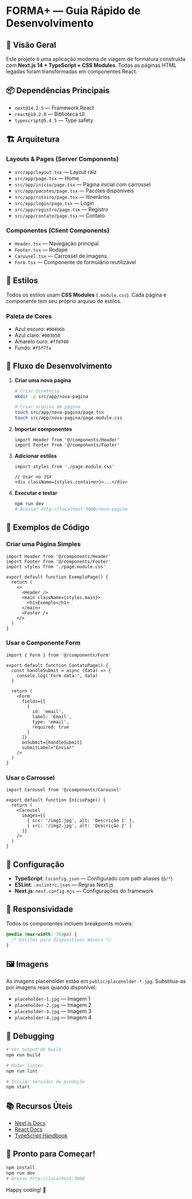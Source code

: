 # FORMA+ — Guia Rápido de Desenvolvimento

## 🎯 Visão Geral

Este projeto é uma aplicação moderna de viagem de formatura construída com **Next.js 14 + TypeScript + CSS Modules**. Todas as páginas HTML legadas foram transformadas em componentes React.

## 📦 Dependências Principais

- `next@14.2.5` — Framework React
- `react@18.2.0` — Biblioteca UI
- `typescript@5.4.5` — Type safety

## 🏗️ Arquitetura

### Layouts & Pages (Server Components)
- `src/app/layout.tsx` — Layout raiz
- `src/app/page.tsx` — Home
- `src/app/inicio/page.tsx` — Página inicial com carrossel
- `src/app/pacotes/page.tsx` — Pacotes disponíveis
- `src/app/roteiro/page.tsx` — Itinerários
- `src/app/login/page.tsx` — Login
- `src/app/registro/page.tsx` — Registro
- `src/app/contato/page.tsx` — Contato

### Componentes (Client Components)
- `Header.tsx` — Navegação principal
- `Footer.tsx` — Rodapé
- `Carousel.tsx` — Carrossel de imagens
- `Form.tsx` — Componente de formulário reutilizável

## 🎨 Estilos

Todos os estilos usam **CSS Modules** (`.module.css`). Cada página e componente tem seu próprio arquivo de estilos.

### Paleta de Cores
- Azul escuro: `#004b6b`
- Azul claro: `#003b58`
- Amarelo ouro: `#ffd700`
- Fundo: `#f5f7fa`

## 🚀 Fluxo de Desenvolvimento

1. **Criar uma nova página**
   ```bash
   # Criar diretório
   mkdir -p src/app/nova-pagina
   
   # Criar arquivo de página
   touch src/app/nova-pagina/page.tsx
   touch src/app/nova-pagina/page.module.css
   ```

2. **Importar componentes**
   ```tsx
   import Header from '@/components/Header'
   import Footer from '@/components/Footer'
   ```

3. **Adicionar estilos**
   ```tsx
   import styles from './page.module.css'
   
   // Usar no JSX
   <div className={styles.container}>...</div>
   ```

4. **Executar e testar**
   ```bash
   npm run dev
   # Acessar http://localhost:3000/nova-pagina
   ```

## 📝 Exemplos de Código

### Criar uma Página Simples
```tsx
import Header from '@/components/Header'
import Footer from '@/components/Footer'
import styles from './page.module.css'

export default function ExemploPage() {
  return (
    <>
      <Header />
      <main className={styles.main}>
        <h1>Exemplo</h1>
      </main>
      <Footer />
    </>
  )
}
```

### Usar o Componente Form
```tsx
import { Form } from '@/components/Form'

export default function ContatoPage() {
  const handleSubmit = async (data) => {
    console.log('Form data:', data)
  }

  return (
    <Form
      fields={[
        {
          id: 'email',
          label: 'Email',
          type: 'email',
          required: true
        }
      ]}
      onSubmit={handleSubmit}
      submitLabel="Enviar"
    />
  )
}
```

### Usar o Carrossel
```tsx
import Carousel from '@/components/Carousel'

export default function InícioPage() {
  return (
    <Carousel
      images={[
        { src: '/img1.jpg', alt: 'Descrição 1' },
        { src: '/img2.jpg', alt: 'Descrição 2' }
      ]}
    />
  )
}
```

## 🔧 Configuração

- **TypeScript**: `tsconfig.json` — Configurado com path aliases (`@/*`)
- **ESLint**: `.eslintrc.json` — Regras Next.js
- **Next.js**: `next.config.mjs` — Configurações do framework

## 📱 Responsividade

Todos os componentes incluem breakpoints móveis:
```css
@media (max-width: 768px) {
  /* Estilos para dispositivos móveis */
}
```

## 🖼️ Imagens

As imagens placeholder estão em `public/placeholder-*.jpg`. Substitua-as por imagens reais quando disponível:
- `placeholder-1.jpg` — Imagem 1
- `placeholder-2.jpg` — Imagem 2
- `placeholder-3.jpg` — Imagem 3
- `placeholder-4.jpg` — Imagem 4

## 🐛 Debugging

```bash
# Ver output de build
npm run build

# Rodar linter
npm run lint

# Iniciar servidor de produção
npm start
```

## 📚 Recursos Úteis

- [Next.js Docs](https://nextjs.org/docs)
- [React Docs](https://react.dev)
- [TypeScript Handbook](https://www.typescriptlang.org/docs/)

## 🎉 Pronto para Começar!

```bash
npm install
npm run dev
# Acesse http://localhost:3000
```

Happy coding! 🚀
